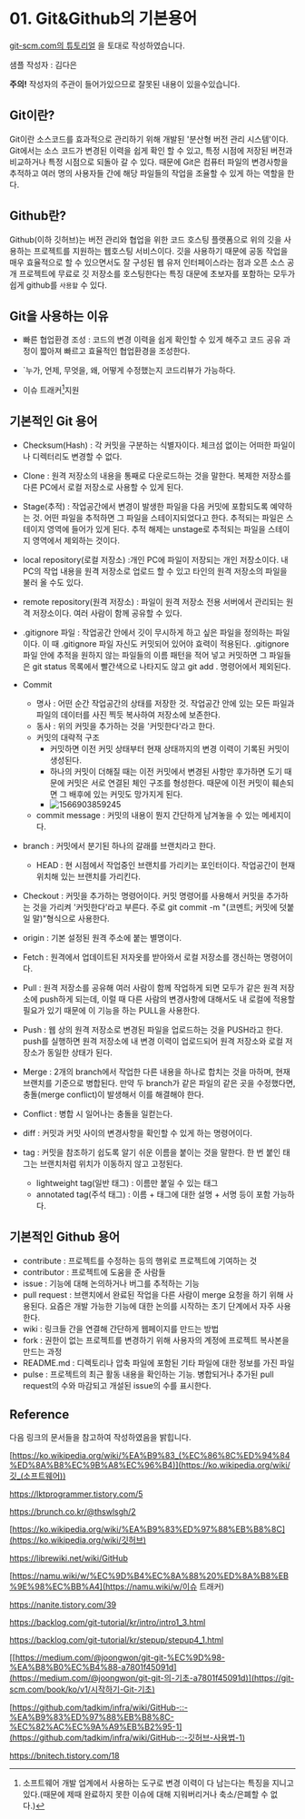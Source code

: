 # 01. Git&Github의 기본용어

[git-scm.com의 튜토리얼](https://git-scm.com/book/ko/v1/시작하기) 을 토대로 작성하였습니다.

샘플 작성자 : 김다은

**주의!** 작성자의 주관이 들어가있으므로 잘못된 내용이 있을수있습니다.



## Git이란?

Git이란 소스코드를 효과적으로 관리하기 위해 개발된 '분산형 버전 관리 시스템'이다. Git에서는 소스 코드가 변경된 이력을 쉽게 확인 할 수 있고, 특정 시점에 저장된 버전과 비교하거나 특정 시점으로 되돌아 갈 수 있다. 때문에 Git은 컴퓨터 파일의 변경사항을 추적하고 여러 명의 사용자들 간에 해당 파일들의 작업을 조율할 수 있게 하는 역할을 한다.

## Github란?

Github(이하 깃허브)는 버전 관리와 협업을 위한 코드 호스팅 플랫폼으로 위의 깃을 사용하는 프로젝트를 지원하는 웹호스팅 서비스이다.  깃을 사용하기 때문에 공동 작업을 매우 효율적으로 할 수 있으면서도 잘 구성된 웹 유저 인터페이스라는 점과 오픈 소스 공개 프로젝트에 무료로 깃 저장소를 호스팅한다는 특징 대문에 초보자를 포함하는 모두가 쉽게 github를 `사용할` 수 있다.

## Git을 사용하는 이유

- 빠른 협업환경 조성 : 코드의 변경 이력을 쉽게 확인할 수 있게 해주고  코드 공유 과정이 짧아져 빠르고 효율적인 협업환경을 조성한다.

- `누가, 언제, 무엇을, 왜, 어떻게 수정했는지 코드리뷰가 가능하다.

- 이슈 트래커[^1]지원

  [^1]: 소프트웨어 개발 업계에서 사용하는 도구로 변경 이력이 다 남는다는 특징을 지니고 있다.(때문에 제때 완료하지 못한 이슈에 대해 지워버리거나 축소/은폐할 수 없다.)

## 기본적인 Git 용어

- Checksum(Hash) : 각 커밋을 구분하는 식별자이다. 체크섬 없이는 어떠한 파일이나 디렉터리도 변경할 수 없다.

- Clone : 원격 저장소의 내용을 통째로 다운로드하는 것을 말한다. 복제한 저장소를 다른 PC에서 로컬 저장소로 사용할 수 있게 된다.

- Stage(추적) : 작업공간에서 변경이 발생한 파일을 다음 커밋에 포함되도록 예약하는 것. 어떤 파일을 추적하면 그 파일을 스테이지되었다고 한다. 추적되는 파일은 스테이지 영역에 들어가 있게 된다. 추적 해제는 unstage로 추적되는 파일을 스테이지 영역에서 제외하는 것이다.

- local repository(로컬 저장소) :개인 PC에 파일이 저장되는 개인 저장소이다. 내 PC의 작업 내용을 원격 저장소로 업로드 할 수 있고 타인의 원격 저장소의 파일을 불러 올 수도 있다.

- remote repository(원격 저장소) : 파일이 원격 저장소 전용 서버에서 관리되는 원격 저장소이다. 여러 사람이 함께 공유할 수 있다.

- .gitignore 파일 : 작업공간 안에서 깃이 무시하게 하고 싶은 파일을 정의하는 파일이다. 이 때 .gitignore 파일 자신도 커밋되어 있어야 효력이 적용된다. .gitignore 파일 안에 추적을 원하지 않는 파일들의 이름 패턴을 적어 넣고 커밋하면 그 파일들은 git status 목록에서 빨간색으로 나타지도 않고 git add . 명령어에서 제외된다.

- Commit 
  - 명사 : 어떤 순간 작업공간의 상태를 저장한 것. 작업공간 안에 있는 모든 파일과 파일의 데이터를 사진 찍듯 복사하여 저장소에 보존한다.
  - 동사 : 위의 커밋을 추가하는 것을 '커밋한다'라고 한다.
  - 커밋의 대략적 구조
    - 커밋하면 이전 커밋 상태부터 현재 상태까지의 변경 이력이 기록된 커밋이 생성된다.
    - 하나의 커밋이 더해질 때는 이전 커밋에서 변경된 사항만 후가하면 도기 때문에 커밋은 서로 연결된 체인 구조를 형성한다. 때문에 이전 커밋이 훼손되면 그 배후에 있는 커밋도 망가지게 된다.
    - ![1566903859245](C:\Users\user\AppData\Roaming\Typora\typora-user-images\1566903859245.png)
  - commit message : 커밋의 내용이 뭔지 간단하게 남겨놓을 수 있는 메세지이다.
  
- branch : 커밋에서 분기된 하나의 갈래를 브랜치라고 한다.
  
  - HEAD : 현 시점에서 작업중인 브랜치를 가리키는 포인터이다. 작업공간이 현재 위치해 있는 브랜치를 가리킨다.
  
- Checkout : 커밋을 추가하는 명령어이다. 커밋 명령어를 사용해서 커밋을 추가하는 것을 가리켜 '커밋한다'라고 부른다. 주로 git commit -m "(코멘트; 커밋에 덧붙일 말)"형식으로 사용한다.

- origin : 기본 설정된 원격 주소에 붙는 별명이다.

- Fetch : 원격에서 업데이트된 저자옷를 받아와서 로컬 저장소를 갱신하는 명령어이다.

- Pull : 원격 저장소를 공유해 여러 사람이 함께 작업하게 되면 모두가 같은 원격 저장소에 push하게 되는데, 이럴 때 다른 사람의 변경사항에 대해서도 내 로컬에 적용할 필요가 있기 때문에 이 기능을 하는 PULL을 사용한다.

- Push : 웹 상의 원격 저장소로 변경된 파일을 업로드하는 것을 PUSH라고 한다. push를 실행하면 원격 저장소에 내 변경 이력이 업로드되어 원격 저장소와 로컬 저장소가 동일한 상태가 된다.

- Merge : 2개의 branch에서 작업한 다른 내용을 하나로 합치는 것을 마하며, 현재 브랜치를 기준으로 병합된다. 만약 두 branch가 같은 파일의 같은 곳을 수정했다면, 충돌(merge conflict)이 발생해서 이를 해결해야 한다. 

- Conflict : 병합 시 일어나는 충돌을 일컫는다.

- diff : 커밋과 커밋 사이의 변경사항을 확인할 수 있게 하는 명령어이다.

- tag : 커밋을 참조하기 쉽도록 알기 쉬운 이름을 붙이는 것을 말한다. 한 번 붙인 태그는 브랜치처럼 위치가 이동하지 않고 고정된다.

  - lightweight tag(일반 태그) : 이름만 붙일 수 있는 태그
  - annotated tag(주석 태그) : 이름 + 태그에 대한 설명 + 서명 등이 포함 가능하다.
  
  

## 기본적인 Github 용어

- contribute : 프로젝트를 수정하는 등의 행위로 프로젝트에 기여하는 것
- contributor : 프로젝트에 도움을 준 사람들
- issue : 기능에 대해 논의하거나 버그를 추적하는 기능
- pull request : 브랜치에서 완료된 작업을 다른 사람이 merge 요청을 하기 위해 사용된다. 요즘은 개발 가능한 기능에 대한 논의를 시작하는 초기 단계에서 자주 사용한다.
- wiki : 링크들 간을 연결해 간단하게 웹페이지를 만드는 방법
- fork : 권한이 없는 프로젝트를 변경하기 위해 사용자의 계정에 프로젝트 복사본을 만드는 과정
- README.md : 디렉토리나 압축 파일에 포함된 기타 파일에 대한 정보를 가진 파일
- pulse : 프로젝트의 최근 활동 내용을 확인하는 기능. 병합되거나 추가된 pull request의 수와 마감되고 개설된 issue의 수를 표시한다.

## Reference

다음 링크의 문서들을 참고하여 작성하였음을 밝힙니다.

[https://ko.wikipedia.org/wiki/%EA%B9%83_(%EC%86%8C%ED%94%84%ED%8A%B8%EC%9B%A8%EC%96%B4)](https://ko.wikipedia.org/wiki/깃_(소프트웨어))

https://lktprogrammer.tistory.com/5

https://brunch.co.kr/@thswlsgh/2

[https://ko.wikipedia.org/wiki/%EA%B9%83%ED%97%88%EB%B8%8C](https://ko.wikipedia.org/wiki/깃허브)

https://librewiki.net/wiki/GitHub

[https://namu.wiki/w/%EC%9D%B4%EC%8A%88%20%ED%8A%B8%EB%9E%98%EC%BB%A4](https://namu.wiki/w/이슈 트래커)

https://nanite.tistory.com/39

https://backlog.com/git-tutorial/kr/intro/intro1_3.html

https://backlog.com/git-tutorial/kr/stepup/stepup4_1.html

[[https://medium.com/@joongwon/git-git-%EC%9D%98-%EA%B8%B0%EC%B4%88-a7801f45091d](https://medium.com/@joongwon/git-git-의-기초-a7801f45091d)](https://git-scm.com/book/ko/v1/시작하기-Git-기초)

[https://github.com/tadkim/infra/wiki/GitHub-::-%EA%B9%83%ED%97%88%EB%B8%8C-%EC%82%AC%EC%9A%A9%EB%B2%95-1](https://github.com/tadkim/infra/wiki/GitHub-::-깃허브-사용법-1)

https://bnitech.tistory.com/18
